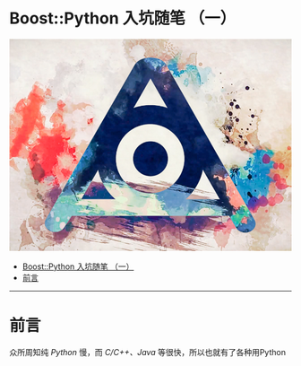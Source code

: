 # Boost::Python 入坑随笔 （一）

![](https://raw.githubusercontent.com/NagiSenbon/Boost_Python_Start/master/pic/Amazarashi.jpg?token=AiXozc_KNjHgxGuxE-2n69LvcoHLmmN4ks5claFwwA%3D%3D)

<!-- TOC -->

- [Boost::Python 入坑随笔 （一）](#boostpython-%E5%85%A5%E5%9D%91%E9%9A%8F%E7%AC%94-%E4%B8%80)
- [前言](#%E5%89%8D%E8%A8%80)

<!-- /TOC -->

---


# 前言
众所周知纯 *Python* 慢，而 *C/C++、Java* 等很快，所以也就有了各种用Python